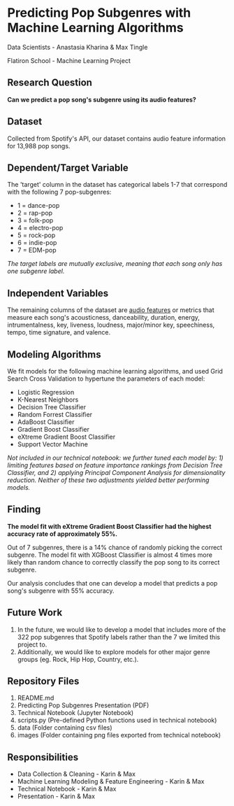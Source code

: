 # Predicting Pop Subgenres with Machine Learning Algorithms

Data Scientists - Anastasia Kharina & Max Tingle 

Flatiron School - Machine Learning Project

## Research Question

**Can we predict a pop song's subgenre using its audio features?**

## Dataset

Collected from Spotify's API, our dataset contains audio feature information for 13,988 pop songs. 


## Dependent/Target Variable

The 'target' column in the dataset has categorical labels 1-7 that correspond with the following 7 pop-subgenres:
- 1 = dance-pop
- 2 = rap-pop
- 3 = folk-pop
- 4 = electro-pop
- 5 = rock-pop
- 6 = indie-pop
- 7 = EDM-pop

*The target labels are mutually exclusive, meaning that each song only has one subgenre label.*


## Independent Variables

The remaining columns of the dataset are [audio features](https://developer.spotify.com/documentation/web-api/reference/tracks/get-several-audio-features/) or metrics that measure each song's acousticness, danceability, duration, energy, intrumentalness, key, liveness, loudness, major/minor key, speechiness, tempo, time signature, and valence.


## Modeling Algorithms

We fit models for the following machine learning algorithms, and used Grid Search Cross Validation to hypertune the parameters of each model:
- Logistic Regression
- K-Nearest Neighbors
- Decision Tree Classifier
- Random Forrest Classifier
- AdaBoost Classifier
- Gradient Boost Classifier
- eXtreme Gradient Boost Classifier
- Support Vector Machine

*Not included in our technical notebook: we further tuned each model by: 1) limiting features based on feature importance rankings from Decision Tree Classifier, and 2) applying Principal Component Analysis for dimensionality reduction. Neither of these two adjustments yielded better performing models.*

## Finding

**The model fit with eXtreme Gradient Boost Classifier had the highest accuracy rate of approximately 55%.**

Out of 7 subgenres, there is a 14% chance of randomly picking the correct subgenre. The model fit with XGBoost Classifier is almost 4 times more likely than random chance to correctly classify the pop song to its correct subgenre. 

Our analysis concludes that one can develop a model that predicts a pop song's subgenre with 55% accuracy.


## Future Work

1. In the future, we would like to develop a model that includes more of the 322 pop subgenres that Spotify labels rather than the 7 we limited this project to. 
2. Additionally, we would like to explore models for other major genre groups (eg. Rock, Hip Hop, Country, etc.).


## Repository Files

1. README.md
2. Predicting Pop Subgenres Presentation (PDF)
3. Technical Notebook (Jupyter Notebook)
4. scripts.py (Pre-defined Python functions used in technical notebook)
5. data (Folder containing csv files)
6. images (Folder containing png files exported from technical notebook)


## Responsibilities

- Data Collection & Cleaning - Karin & Max
- Machine Learning Modeling & Feature Engineering - Karin & Max
- Technical Notebook - Karin & Max
- Presentation - Karin & Max
